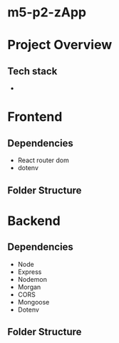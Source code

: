 # m5-p2-zApp

# Project Overview


## Tech stack
- 
# Frontend

## Dependencies
- React router dom
- dotenv

## Folder Structure




# Backend
## Dependencies
- Node
- Express
- Nodemon
- Morgan
- CORS
- Mongoose
- Dotenv

## Folder Structure
